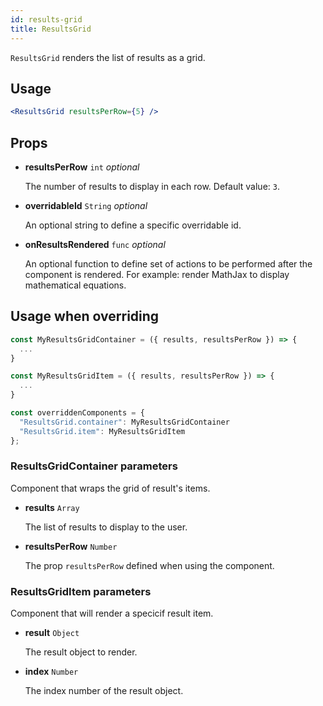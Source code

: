 ```yaml
---
id: results-grid
title: ResultsGrid
---
```


`ResultsGrid` renders the list of results as a grid.

## Usage

```jsx
<ResultsGrid resultsPerRow={5} />
```

## Props

* **resultsPerRow** `int` *optional*

  The number of results to display in each row. Default value: `3`.

* **overridableId** `String` *optional*

  An optional string to define a specific overridable id.

* **onResultsRendered** `func` *optional*

  An optional function to define set of actions to be performed after the component is rendered. For example: render MathJax to display mathematical equations.

## Usage when overriding

```jsx
const MyResultsGridContainer = ({ results, resultsPerRow }) => {
  ...
}

const MyResultsGridItem = ({ results, resultsPerRow }) => {
  ...
}

const overriddenComponents = {
  "ResultsGrid.container": MyResultsGridContainer
  "ResultsGrid.item": MyResultsGridItem
};
```

### ResultsGridContainer parameters

Component that wraps the grid of result's items.

* **results** `Array`

  The list of results to display to the user.

* **resultsPerRow** `Number`

  The prop `resultsPerRow` defined when using the component.


### ResultsGridItem parameters

Component that will render a specicif result item.

* **result** `Object`

  The result object to render.

* **index** `Number`

  The index number of the result object.
